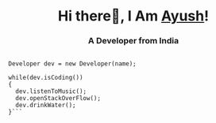 <h1 align="center">Hi there👋, I Am <a href="https://ayush-baliyan-19.github.io/Portfolio">Ayush</a>!</h1>
<h3 align="center">A Developer from India</h3>

```const name = 'Ayush';

Developer dev = new Developer(name);

while(dev.isCoding())
{
  dev.listenToMusic();
  dev.openStackOverFlow();
  dev.drinkWater();
}```
